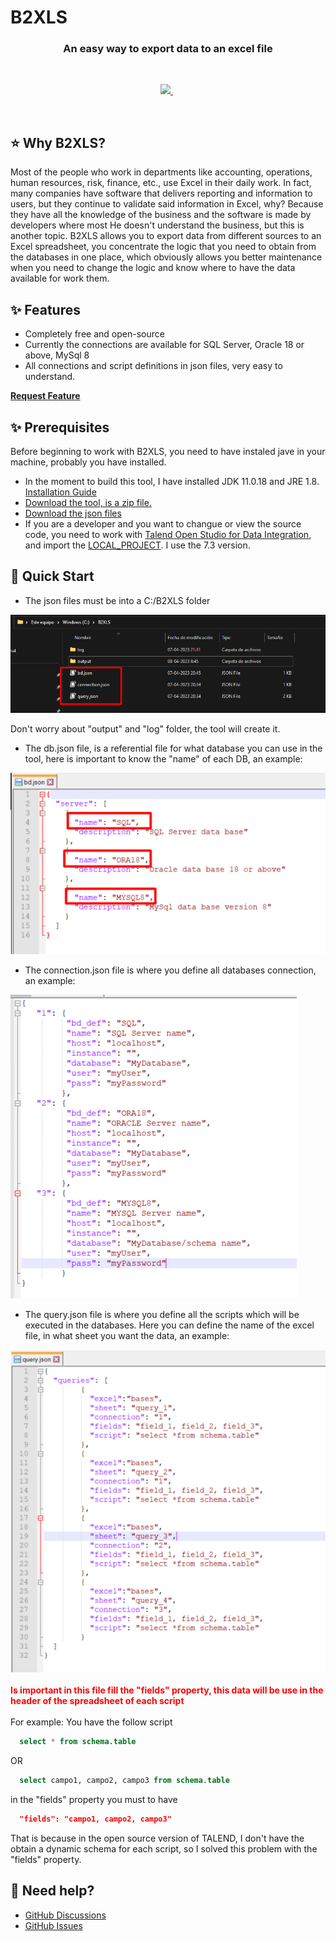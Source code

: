 # B2XLS

<h3 align="center">An easy way to export data to an excel file</h3>

<br />

<p align="center">
  <a href="https://opensource.org/licenses/MIT">
    <img src="https://img.shields.io/badge/License-MIT-blue.svg?style=flat-square" />
  </a>
  &nbsp;
</p>

<br />

## ⭐ Why B2XLS?

Most of the people who work in departments like accounting, operations, human resources, risk, finance, etc., use Excel in their daily work. In fact, many companies have software that delivers reporting and information to users, but they continue to validate said information in Excel, why? Because they have all the knowledge of the business and the software is made by developers where most He doesn't understand the business, but this is another topic.
B2XLS allows you to export data from different sources to an Excel spreadsheet, you concentrate the logic that you need to obtain from the databases in one place, which obviously allows you better maintenance when you need to change the logic and know where to have the data available for work them.

## ✨ Features

- Completely free and open-source
- Currently the connections are available for SQL Server, Oracle 18 or above, MySql 8
- All connections and script definitions in json files, very easy to understand.

<a target="_blank" href="https://github.com/Soulcito/B2XLS/discussions"><strong>Request Feature</strong></a>

## ✨ Prerequisites

Before beginning to work with B2XLS, you need to have instaled jave in your machine, probably you have installed.

- In the moment to build this tool, I have installed JDK 11.0.18 and JRE 1.8.
  [Installation Guide](https://docs.oracle.com/javase/10/install/toc.htm)
- [Download the tool, is a zip file.](https://github.com/Soulcito/B2XLS/tree/main/build)
- [Download the json files](https://github.com/Soulcito/B2XLS/tree/main/B2XLS)
- If you are a developer and you want to changue or view the source code, you need to work with [Talend Open Studio for Data Integration](https://www.talend.com/products/talend-open-studio/), and import the [LOCAL_PROJECT](https://github.com/Soulcito/B2XLS/tree/main/LOCAL_PROJECT). I use the 7.3 version.

## 🚀 Quick Start

- The json files must be into a C:/B2XLS folder

![b2xls folder](https://github.com/Soulcito/B2XLS/blob/main/img/b2xls_folder.png?raw=true)

Don't worry about "output" and "log" folder, the tool will create it.

- The db.json file, is a referential file for what database you can use in the tool, here is important to know the "name" of each DB, an example:

![json file](https://github.com/Soulcito/B2XLS/blob/main/img/bd_json.png?raw=true)

- The connection.json file is where you define all databases connection, an example:

![connection file](https://github.com/Soulcito/B2XLS/blob/main/img/connection_json.png?raw=true)

- The query.json file is where you define all the scripts which will be executed in the databases. Here you can define the name of the excel file, in what sheet you want the data, an example:

![connection file](https://github.com/Soulcito/B2XLS/blob/main/img/query_json.png?raw=true)
<br/><br/>
<b style=" color: red ">
Is important in this file fill the "fields" property, this data will be use in the header of the spreadsheet of each script
</b>
<br/><br/>
For example: You have the follow script

```sql
  select * from schema.table
```

OR

```sql
  select campo1, campo2, campo3 from schema.table
```

in the "fields" property you must to have

```json
  "fields": "campo1, campo2, campo3"
```

That is because in the open source version of TALEND, I don't have the obtain a dynamic schema for each script, so I solved this problem with the "fields" property.

## 🚨 Need help?

- [GitHub Discussions](https://github.com/Soulcito/B2XLS/discussions)
- [GitHub Issues](https://github.com/Soulcito/B2XLS/issues)
